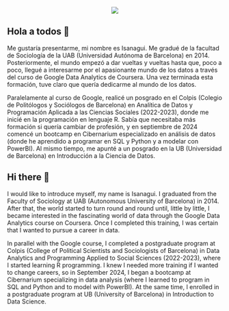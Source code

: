 <p align="center">
  <img src="https://camo.githubusercontent.com/71463c24fba53b346805c51a3a0fac93b4d47c49ac8fecb7c947368bc8e82209/68747470733a2f2f726561646d652d747970696e672d7376672e6865726f6b756170702e636f6d3f666f6e743d4a6574627261696e732b6d6f6e6f2673697a653d3430266475726174696f6e3d3330303026636f6c6f723d3333464633332663656e7465723d74727565267643656e7465723d747275652677696474683d343335266c696e65733d4865792e2e2e2b5468652b576f726c643b49732b596f7572732e2e2e3b416e642e2e2e2b546869732b49733b2e2e2e2b4d792b4769746875622e3b" />
</p>


## Hola a todos 👋  
Me gustaría presentarme, mi nombre es Isanagui. Me gradué de la facultad de Sociología de la UAB (Universidad Autónoma de Barcelona) en 2014. Posteriormente, el mundo empezó a dar vueltas y vueltas hasta que, poco a poco, llegué a interesarme por el apasionante mundo de los datos a través del curso de Google Data Analytics de Coursera. Una vez terminada esta formación, tuve claro que quería dedicarme al mundo de los datos.  

Paralelamente al curso de Google, realicé un posgrado en el Colpis (Colegio de Politólogos y Sociólogos de Barcelona) en Analítica de Datos y Programación Aplicada a las Ciencias Sociales (2022-2023), donde me inicié en la programación en lenguaje R. Sabía que necesitaba más formación si quería cambiar de profesión, y en septiembre de 2024 comencé un bootcamp en Cibernarium especializado en análisis de datos (donde he aprendido a programar en SQL y Python y a modelar con PowerBI). Al mismo tiempo, me apunté a un posgrado en la UB (Universidad de Barcelona) en Introducción a la Ciencia de Datos.  



## Hi there 👋  
I would like to introduce myself, my name is Isanagui. I graduated from the Faculty of Sociology at UAB (Autonomous University of Barcelona) in 2014. After that, the world started to turn round and round until, little by little, I became interested in the fascinating world of data through the Google Data Analytics course on Coursera. Once I completed this training, I was certain that I wanted to pursue a career in data.  

In parallel with the Google course, I completed a postgraduate program at Colpis (College of Political Scientists and Sociologists of Barcelona) in Data Analytics and Programming Applied to Social Sciences (2022-2023), where I started learning R programming. I knew I needed more training if I wanted to change careers, so in September 2024, I began a bootcamp at Cibernarium specializing in data analysis (where I learned to program in SQL and Python and to model with PowerBI). At the same time, I enrolled in a postgraduate program at UB (University of Barcelona) in Introduction to Data Science.  



<!--
**Isanagui1818/Isanagui1818** is a ✨ _special_ ✨ repository because its `README.md` (this file) appears on your GitHub profile.

Here are some ideas to get you started:

- 🔭 I’m currently working on ...
- 🌱 I’m currently learning ...
- 👯 I’m looking to collaborate on ...
- 🤔 I’m looking for help with ...
- 💬 Ask me about ...
- 📫 How to reach me: ...
- 😄 Pronouns: ...
- ⚡ Fun fact: ...
-->
